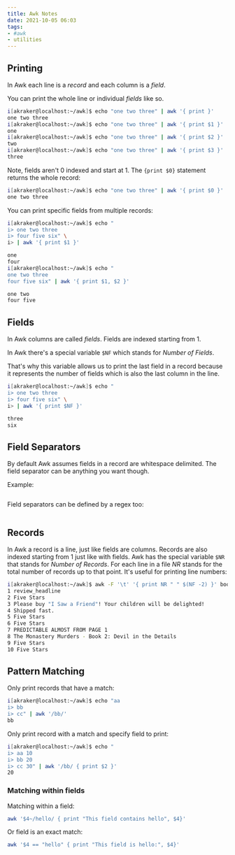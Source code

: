 ```yaml
---
title: Awk Notes
date: 2021-10-05 06:03
tags:
- #awk
- utilities
---
```


## Printing

In Awk each line is a _record_ and each column is a _field_.

You can print the whole line or individual _fields_ like so.

```bash
i[akraker@localhost:~/awk]$ echo "one two three" | awk '{ print }'
one two three
i[akraker@localhost:~/awk]$ echo "one two three" | awk '{ print $1 }'
one
i[akraker@localhost:~/awk]$ echo "one two three" | awk '{ print $2 }'
two
i[akraker@localhost:~/awk]$ echo "one two three" | awk '{ print $3 }'
three
```

Note, fields aren't 0 indexed and start at 1. The `{print $0}` statement returns
the whole record:

```bash
i[akraker@localhost:~/awk]$ echo "one two three" | awk '{ print $0 }'
one two three
```

You can print specific fields from multiple records:

```bash
i[akraker@localhost:~/awk]$ echo "
i> one two three
i> four five six" \
i> | awk '{ print $1 }'

one
four
i[akraker@localhost:~/awk]$ echo "
one two three
four five six" | awk '{ print $1, $2 }'

one two
four five
```

## Fields

In Awk columns are called _fields_. Fields are indexed starting from 1. 

In Awk there's a special variable `$NF` which stands for _Number of Fields_.

That's why this variable allows us to print the last field in a record because
it represents the number of fields which is also the last column in the line.

```bash
i[akraker@localhost:~/awk]$ echo "
i> one two three
i> four five six" \
i> | awk '{ print $NF }'

three
six
```

## Field Separators

By default Awk assumes fields in a record are whitespace delimited. The field
separator can be anything you want though.

Example:

```bash
```

Field separators can be defined by a regex too:

```bash
```

## Records

In Awk a record is a line, just like fields are columns. Records are also
indexed starting from 1 just like with fields. Awk has the special variable
`$NR` that stands for _Number of Records_. For each line in a file _NR_ stands
for the total number of records up to that point. It's useful for printing line
numbers:

```bash
i[akraker@localhost:~/awk]$ awk -F '\t' '{ print NR " " $(NF -2) }' bookreviews.tsv | head
1 review_headline
2 Five Stars
3 Please buy "I Saw a Friend"! Your children will be delighted!
4 Shipped fast.
5 Five Stars
6 Five Stars
7 PREDICTABLE ALMOST FROM PAGE 1
8 The Monastery Murders - Book 2: Devil in the Details
9 Five Stars
10 Five Stars
```

## Pattern Matching

Only print records that have a match:

```bash
i[akraker@localhost:~/awk]$ echo "aa
i> bb
i> cc" | awk '/bb/'
bb
```

Only print record with a match and specify field to print:

```bash
i[akraker@localhost:~/awk]$ echo "
i> aa 10
i> bb 20
i> cc 30" | awk '/bb/ { print $2 }'
20
```

### Matching within fields

Matching within a field:

```bash
awk '$4~/hello/ { print "This field contains hello", $4}'
```

Or field is an exact match:

```bash
awk '$4 == "hello" { print "This field is hello:", $4}'
```
